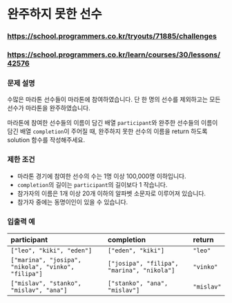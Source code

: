 # 완주하지 못한 선수

### https://school.programmers.co.kr/tryouts/71885/challenges

### https://school.programmers.co.kr/learn/courses/30/lessons/42576

### 문제 설명

수많은 마라톤 선수들이 마라톤에 참여하였습니다. 단 한 명의 선수를 제외하고는 모든 선수가 마라톤을 완주하였습니다.

마라톤에 참여한 선수들의 이름이 담긴 배열 `participant`와 완주한 선수들의 이름이 담긴 배열 `completion`이 주어질 때, 완주하지 못한 선수의 이름을 return 하도록 solution 함수를 작성해주세요.

### 제한 조건

-   마라톤 경기에 참여한 선수의 수는 1명 이상 100,000명 이하입니다.
-   `completion`의 길이는 `participant`의 길이보다 1 작습니다.
-   참가자의 이름은 1개 이상 20개 이하의 알파벳 소문자로 이루어져 있습니다.
-   참가자 중에는 동명이인이 있을 수 있습니다.

### 입출력 예

| participant                                         | completion                                 | return     |
| :-------------------------------------------------- | :----------------------------------------- | :--------- |
| `["leo", "kiki", "eden"]`                           | `["eden", "kiki"]`                         | `"leo"`    |
| `["marina", "josipa", "nikola", "vinko", "filipa"]` | `["josipa", "filipa", "marina", "nikola"]` | `"vinko"`  |
| `["mislav", "stanko", "mislav", "ana"]`             | `["stanko", "ana", "mislav"]`              | `"mislav"` |
